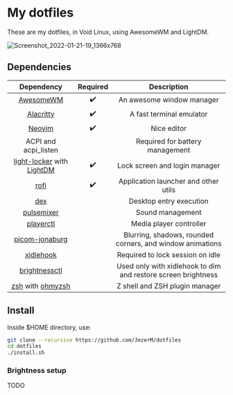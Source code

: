 # My dotfiles
These are my dotfiles, in Void Linux, using AwesomeWM and LightDM.

![Screenshot_2022-01-21-19_1366x768](https://user-images.githubusercontent.com/59768785/150624457-01cabe8a-04f1-4b76-b613-4544c371be69.png)


## Dependencies

| Dependency | Required | Description |
|:----------:|:--------:|:-----------:|
| [AwesomeWM][awesomewm]  | :heavy_check_mark: | An awesome window manager |
| [Alacritty][alacritty]  | :heavy_check_mark: | A fast terminal emulator |
| [Neovim][nvim]     | :heavy_check_mark: | Nice editor |
| ACPI and acpi_listen |  | Required for battery management |
| [light-locker][light-locker] with [LightDM][lightdm] | :heavy_check_mark: | Lock screen and login manager |
| [rofi][rofi] | :heavy_check_mark: | Application launcher and other utils |
| [dex][dex] |  | Desktop entry execution |
| [pulsemixer][pulsemixer] |  | Sound management |
| [playerctl][playerctl] |  | Media player controller |
| [picom-jonaburg][picom-jonaburg] |  | Blurring, shadows, rounded corners, and window animations |
| [xidlehook][xidlehook] |  | Required to lock session on idle |
| [brightnessctl][brightnessctl] |  | Used only with xidlehook to dim and restore screen brightness |
| [zsh][zsh] with [ohmyzsh][ohmyzsh] |  | Z shell and ZSH plugin manager |

## Install

Inside $HOME directory, use:
```sh
git clone --recursive https://github.com/JezerM/dotfiles
cd dotfiles
./install.sh
```

### Brightness setup

TODO

[acpilight]: https://gitlab.com/wavexx/acpilight
[pulsemixer]: https://github.com/GeorgeFilipkin/pulsemixer
[playerctl]: https://github.com/altdesktop/playerctl
[awesomewm]: https://github.com/awesomeWM/awesome
[alacritty]: https://github.com/alacritty/alacritty
[nvim]: https://github.com/neovim/neovim
[dex]: https://github.com/jceb/dex
[picom-jonaburg]: https://github.com/jonaburg/picom
[rofi]: https://github.com/davatorium/rofi
[light-locker]: https://github.com/the-cavalry/light-locker
[lightdm]: https://github.com/canonical/lightdm
[xidlehook]: https://gitlab.com/jD91mZM2/xidlehook
[brightnessctl]: https://github.com/Hummer12007/brightnessctl
[zsh]: https://www.zsh.org/
[ohmyzsh]: https://ohmyz.sh/
